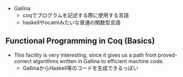 
* Gallina 
  * coqでプログラムを記述する際に使用する言語
  * haskellやocamlみたいな普通の関数型言語

## Functional Programming in Coq    (Basics)
* This facility is very interesting, since it gives us a path from proved-correct algorithms written in Gallina to efficient machine code. 
  * GallinaからHaskell等のコードを生成できるっぽい



